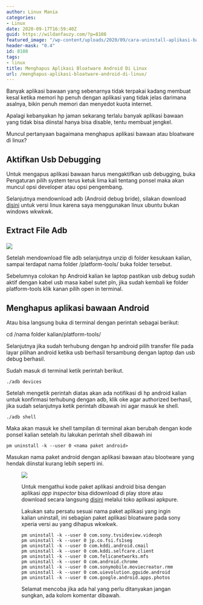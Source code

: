 ```yaml
---
author: Linux Mania
categories:
- Linux
date: 2020-09-17T16:59:40Z
guid: https://wildanfauzy.com/?p=8108
featured_image: "/wp-content/uploads/2020/09/cara-uninstall-aplikasi-bawaan-android.jpg"
header-mask: "0.4"
id: 8108
tags:
- linux
title: Menghapus Aplikasi Bloatware Android Di Linux
url: /menghapus-aplikasi-bloatware-android-di-linux/
---
```


Banyak aplikasi bawaan yang sebenarnya tidak terpakai kadang membuat kesal ketika memori hp penuh dengan aplikasi yang tidak jelas darimana asalnya, bikin penuh memori dan menyedot kuota internet.

Apalagi kebanyakan hp jaman sekarang terlalu banyak aplikasi bawaan yang tidak bisa diinstal hanya bisa disable, tentu membuat jengkel.

Muncul pertanyaan bagaimana menghapus aplikasi bawaan atau bloatware di linux?

## Aktifkan Usb Debugging

Untuk mengapus aplikasi bawaan harus mengaktifkan usb debugging, buka Pengaturan pilih system terus ketuk lima kali tentang ponsel maka akan muncul opsi developer atau opsi pengembang.

Selanjutnya mendownload adb (Android debug bride), silakan download [disini](https://dl.google.com/android/repository/platform-tools-latest-linux.zip) untuk versi linux karena saya menggunakan linux ubuntu bukan windows wkwkwk.

## Extract File Adb<figure class="wp-block-image size-large">

![](https://i0.wp.com/wildanfauzy.com/wp-content/uploads/2020/09/unzip-adb.png) 

Setelah mendownload file adb selanjutnya unzip di folder kesukaan kalian, sampai terdapat nama folder /platform-tools/ buka folder tersebut.

Sebelumnya colokan hp Android kalian ke laptop pastikan usb debug sudah aktif dengan kabel usb masa kabel sutet pln, jika sudah kembali ke folder platform-tools klik kanan pilih open in terminal.

## Menghapus aplikasi bawaan Android 

Atau bisa langsung buka di terminal dengan perintah sebagai berikut:

cd /nama folder kalian/platform-tools/

Selanjutnya jika sudah terhubung dengan hp android pilih transfer file pada layar pilihan android ketika usb berhasil tersambung dengan laptop dan usb debug berhasil.

Sudah masuk di terminal ketik perintah berikut.

<pre class="wp-block-code"><code>./adb devices</code></pre>

Setelah mengetik perintah diatas akan ada notifikasi di hp android kalian untuk konfirmasi terhubung dengan adb, klik oke agar authorized berhasil, jika sudah selanjutnya ketik perintah dibawah ini agar masuk ke shell. 

<pre class="wp-block-code"><code>./adb shell</code></pre>

Maka akan masuk ke shell tampilan di terminal akan berubah dengan kode ponsel kalian setelah itu lakukan perintah shell dibawah ini

<pre class="wp-block-code"><code>pm uninstall -k --user 0 &lt;nama paket android></code></pre>

Masukan nama paket android dengan aplikasi bawaan atau blootware yang hendak diinstal kurang lebih seperti ini.<figure class="wp-block-image size-large">

![](https://i0.wp.com/wildanfauzy.com/wp-content/uploads/2020/09/Screenshot-pada-2020-09-17-16-37-12.png)

Untuk mengathui kode paket aplikasi android bisa dengan aplikasi _app inspector_ bisa didownload di play store atau download secara langsung <a rel="noreferrer noopener" href="https://apkpure.com/id/app-inspector/bg.projectoria.appinspector/download?from=details" target="_blank">disini</a> melalui toko aplikasi apkpure.

Lakukan satu persatu sesuai nama paket aplikasi yang ingin kalian uninstall, ini sebagian paket aplikasi bloatware pada sony xperia versi au yang dihapus wkwkwk.

<pre class="wp-block-code"><code>pm uninstall -k --user 0 com.sony.tvsideview.videoph
pm uninstall -k --user 0 jp.co.fsi.fs1seg
pm uninstall -k --user 0 com.kddi.android.cmail
pm uninstall -k --user 0 com.kddi.selfcare.client
pm uninstall -k --user 0 com.felicanetworks.mfs
pm uninstall -k --user 0 com.android.chrome
pm uninstall -k --user 0 com.sonymobile.moviecreator.rmm
pm uninstall -k --user 0 com.uievolution.gguide.android
pm uninstall -k --user 0 com.google.android.apps.photos</code></pre>

Selamat mencoba jika ada hal yang perlu ditanyakan jangan sungkan, ada kolom komentar dibawah.